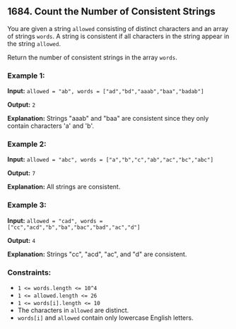 ## 1684. Count the Number of Consistent Strings

You are given a string `allowed` consisting of distinct characters and an array of strings `words`. A string is consistent if all characters in the string appear in the string `allowed`.

Return the number of consistent strings in the array `words`.

### Example 1:

**Input:** `allowed = "ab", words = ["ad","bd","aaab","baa","badab"]`

**Output:** `2`

**Explanation:** Strings "aaab" and "baa" are consistent since they only contain characters 'a' and 'b'.

### Example 2:

**Input:** `allowed = "abc", words = ["a","b","c","ab","ac","bc","abc"]`

**Output:** `7`

**Explanation:** All strings are consistent.

### Example 3:

**Input:** `allowed = "cad", words = ["cc","acd","b","ba","bac","bad","ac","d"]`

**Output:** `4`

**Explanation:** Strings "cc", "acd", "ac", and "d" are consistent.

### Constraints:

- `1 <= words.length <= 10^4`
- `1 <= allowed.length <= 26`
- `1 <= words[i].length <= 10`
- The characters in `allowed` are distinct.
- `words[i]` and `allowed` contain only lowercase English letters.
